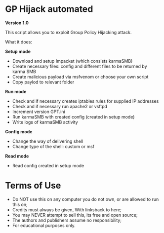 
# GP Hijack automated #

**Version 1.0**

This script allows you to exploit Group Policy Hijacking attack.

What it does:

**Setup mode**

* Download and setup Impacket (which consists karmaSMB)
* Create necessary files: config and different files to be returned by karma SMB
* Create malicious payload via msfvenom or choose your own script
* Copy paylod to relevant folder
 
**Run mode**

* Check and if necessary creates iptables rules for supplied IP addresses
* Check and if necessary run apache2 or vsftpd
* Increment version GPT.ini
* Run karmaSMB with created config (created in setup mode)
* Write logs of karmaSMB activity

**Config mode**

* Change the way of delivering shell
* Change type of the shell: custom or msf

**Read mode**

* Read config created in setup mode  

# Terms of Use #

* Do NOT use this on any computer you do not own, or are allowed to run this on;
* Credits must always be given, With linksback to here;
* You may NEVER attempt to sell this, its free and open source;
* The authors and publishers assume no responsibility;
* For educational purposes only.
